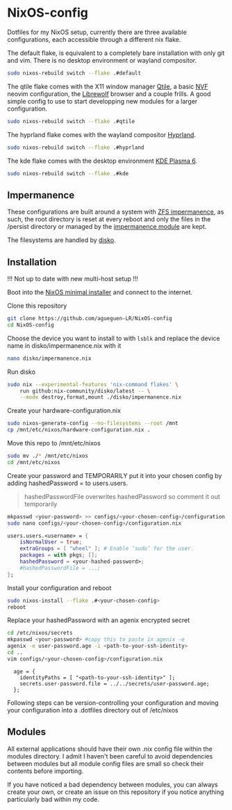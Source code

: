 # NixOS-config

Dotfiles for my NixOS setup, currently there are three available configurations, each accessible through a different nix flake.


The default flake, is equivalent to a completely bare installation with only git and vim. There is no desktop environment or wayland compositor.
```bash
sudo nixos-rebuild switch --flake .#default
```


The qtile flake comes with the X11 window manager [Qtile](https://qtile.org/), a basic [NVF](https://github.com/NotAShelf/nvf) neovim configuration, the [Librewolf](https://librewolf.net/) browser and a couple frills. A good simple config to use to start developping new modules for a larger configuration.
```bash
sudo nixos-rebuild switch --flake .#qtile
```


The hyprland flake comes with the wayland compositor [Hyprland](https://hypr.land/).
```bash
sudo nixos-rebuild switch --flake .#hyprland
```


The kde flake comes with the desktop environment [KDE Plasma 6](https://kde.org/plasma-desktop/).
```bash
sudo nixos-rebuild switch --flake .#kde
```


## Impermanence

These configurations are built around a system with [ZFS impermanence](https://grahamc.com/blog/erase-your-darlings), as such, the root directory is reset at every reboot and only the files in the /persist directory or managed by the [impermanence module](https://github.com/nix-community/impermanence) are kept.


The filesystems are handled by [disko](https://github.com/nix-community/disko).

## Installation 

!!! Not up to date with new multi-host setup !!!

Boot into the [NixOS minimal installer](https://nixos.org/download/) and connect to the internet.


Clone this repository
```bash
git clone https://github.com/agueguen-LR/NixOS-config
cd NixOS-config
```

Choose the device you want to install to with ```lsblk``` and replace the device name in disko/impermanence.nix with it 
```bash
nano disko/impermanence.nix
```

Run disko
```bash
sudo nix --experimental-features 'nix-command flakes' \
    run github:nix-community/disko/latest -- \
    --mode destroy,format,mount ./disko/impermanence.nix
```

Create your hardware-configuration.nix
```bash
sudo nixos-generate-config --no-filesystems --root /mnt
cp /mnt/etc/nixos/hardware-configuration.nix .
```

Move this repo to /mnt/etc/nixos
```bash
sudo mv ./* /mnt/etc/nixos
cd /mnt/etc/nixos
```

Create your password and TEMPORARILY put it into your chosen config by adding hashedPassword = <your-hashed-password> to users.users.<username>
> hashedPasswordFile overwrites hashedPassword so comment it out temporarily
```bash
mkpasswd <your-password> >> configs/<your-chosen-config>/configuration.nix #appends to end of file for copy-pasting
sudo nano configs/<your-chosen-config>/configuration.nix
```
```nix
users.users.<username> = {
    isNormalUser = true;
    extraGroups = [ "wheel" ]; # Enable ‘sudo’ for the user.
    packages = with pkgs; [];
    hashedPassword = <your-hashed-password>; 
    #hashedPasswordFile = ...;
};
```

Install your configuration and reboot
```bash
sudo nixos-install --flake .#<your-chosen-config>
reboot
```

Replace your hashedPassword with an agenix encrypted secret
```bash
cd /etc/nixos/secrets
mkpasswd <your-password> #copy this to paste in agenix -e
agenix -e user-password.age -i <path-to-your-ssh-identity>
cd ..
vim configs/<your-chosen-config>/configuration.nix
```
```vim
  age = {
    identityPaths = [ "<path-to-your-ssh-identity>" ];
    secrets.user-password.file = ../../secrets/user-password.age;
  };
```

Following steps can be version-controlling your configuration and moving your configuration into a .dotfiles directory out of /etc/nixos

## Modules

All external applications should have their own .nix config file within the modules directory. I admit I haven't been careful to avoid dependencies between modules but all module config files are small so check their contents before importing.


If you have noticed a bad dependency between modules, you can always create your own, or create an issue on this repository if you notice anything particularly bad within my code.
